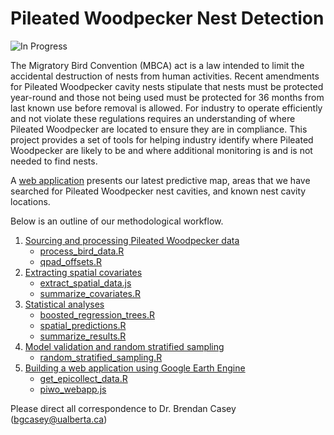 
# Pileated Woodpecker Nest Detection
![In Progress](https://img.shields.io/badge/Status-In%20Progress-yellow)

The Migratory Bird Convention (MBCA) act is a law intended to limit the accidental destruction of nests from human activities. Recent amendments for Pileated Woodpecker cavity nests stipulate that nests must be protected year-round and those not being used must be protected for 36 months from last known use before removal is allowed. For industry to operate efficiently and not violate these regulations requires an understanding of where Pileated Woodpecker are located to ensure they are in compliance. This project provides a set of tools for helping industry identify where Pileated Woodpecker are likely to be and where additional monitoring is and is not needed to find nests.

A [web application](https://ee-bgcasey-piwomodels.projects.earthengine.app/view/pileatedwoodpecker) presents our latest predictive map, areas that we have searched for Pileated Woodpecker nest cavities, and known nest cavity locations. 


Below is an outline of our methodological workflow. 

1. [Sourcing and processing Pileated Woodpecker data]("documentation/piwo_data.md")
   - [process_bird_data.R]("1_code/r_scripts/1_process_bird_data.R")
   - [qpad_offsets.R]("1_code/r_scripts/2_qpad_offsets.R")
2. [Extracting spatial covariates]("documentation/spatial_covariates.md")
   - [extract_spatial_data.js]("1_code/GEE/extract_spatial_data.js")
   - [summarize_covariates.R]("1_code/r_scripts/3_summarize_covariates.R")
3. [Statistical analyses]("documentation/statistical_analyses.md")
   - [boosted_regression_trees.R]("1_code/r_scripts/4_boosted_regression_trees.R")
   - [spatial_predictions.R]("1_code/r_scripts/5_spatial_predictions.R")
   - [summarize_results.R]("1_code/r_scripts/6_summarize_results.R")
4. [Model validation and random stratified sampling]("documentation/random_stratified_sampling.md")
   - [random_stratified_sampling.R]("1_code/r_scripts/7_random_stratified_sampling.R")
5. [Building a web application using Google Earth Engine]("documentation/gee_web_application.md")
   - [get_epicollect_data.R]("1_code/r_scripts/get_epicollect_data.R")
   - [piwo_webapp.js]("1_code/GEE/piwo_webapp.js")

Please direct all correspondence to Dr. Brendan Casey (bgcasey@ualberta.ca)
